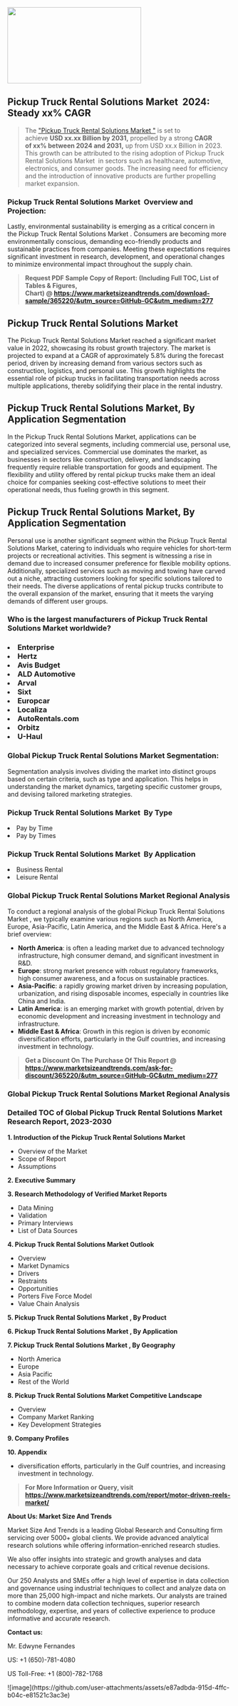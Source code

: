 <p><img class="alignnone size-medium wp-image-20088" src="https://ffe5etoiles.com/wp-content/uploads/2024/12/MST1-300x171.png" alt="" width="300" height="171" /></p><h2 id="ember46" class="ember-view reader-text-block__heading-2">Pickup Truck Rental Solutions Market &nbsp;2024: Steady&nbsp;xx% CAGR</h2><blockquote id="ember47" class="ember-view reader-text-block__blockquote">The&nbsp;<a class="app-aware-link " href="https://www.marketsizeandtrends.com/download-sample/365220/&utm_source=GitHub-GC&utm_medium=277" target="_blank" data-test-app-aware-link="">"Pickup Truck Rental Solutions Market "</a>&nbsp;is set to achieve&nbsp;<strong>USD&nbsp;xx.xx&nbsp;Billion by 2031,</strong>&nbsp;propelled by a strong&nbsp;<strong>CAGR of&nbsp;xx% between 2024 and 2031,</strong>&nbsp;up from USD xx.x Billion in 2023. This growth can be attributed to the rising adoption of&nbsp;Pickup Truck Rental Solutions Market &nbsp;in sectors such as healthcare, automotive, electronics, and consumer goods. The increasing need for efficiency and the introduction of innovative products are further propelling market expansion.</blockquote><h3 id="ember48" class="ember-view reader-text-block__heading-3">Pickup Truck Rental Solutions Market &nbsp;Overview and Projection:</h3><p id="ember49" class="ember-view reader-text-block__paragraph">Lastly, environmental sustainability is emerging as a critical concern in the&nbsp;Pickup Truck Rental Solutions Market . Consumers are becoming more environmentally conscious, demanding eco-friendly products and sustainable practices from companies. Meeting these expectations requires significant investment in research, development, and operational changes to minimize environmental impact throughout the supply chain.</p><blockquote id="ember50" class="ember-view reader-text-block__blockquote"><strong>Request PDF Sample Copy of Report: (Including Full TOC, List of Tables &amp; Figures, Chart)&nbsp;@&nbsp;<strong><a href="https://www.marketsizeandtrends.com/download-sample/365220/&utm_source=GitHub-GC&utm_medium=277" target="_blank">https://www.marketsizeandtrends.com/download-sample/365220/&utm_source=GitHub-GC&utm_medium=277</a></strong></strong></blockquote><h3 class=""> <h2>Pickup Truck Rental Solutions Market</h2><p>The Pickup Truck Rental Solutions Market reached a significant market value in 2022, showcasing its robust growth trajectory. The market is projected to expand at a CAGR of approximately 5.8% during the forecast period, driven by increasing demand from various sectors such as construction, logistics, and personal use. This growth highlights the essential role of pickup trucks in facilitating transportation needs across multiple applications, thereby solidifying their place in the rental industry.</p><h2>Pickup Truck Rental Solutions Market, By Application Segmentation</h2><p>In the Pickup Truck Rental Solutions Market, applications can be categorized into several segments, including commercial use, personal use, and specialized services. Commercial use dominates the market, as businesses in sectors like construction, delivery, and landscaping frequently require reliable transportation for goods and equipment. The flexibility and utility offered by rental pickup trucks make them an ideal choice for companies seeking cost-effective solutions to meet their operational needs, thus fueling growth in this segment.</p><h2>Pickup Truck Rental Solutions Market, By Application Segmentation</h2><p>Personal use is another significant segment within the Pickup Truck Rental Solutions Market, catering to individuals who require vehicles for short-term projects or recreational activities. This segment is witnessing a rise in demand due to increased consumer preference for flexible mobility options. Additionally, specialized services such as moving and towing have carved out a niche, attracting customers looking for specific solutions tailored to their needs. The diverse applications of rental pickup trucks contribute to the overall expansion of the market, ensuring that it meets the varying demands of different user groups.</p></h3><h3 id="" class="">Who is the largest manufacturers of&nbsp;Pickup Truck Rental Solutions Market  worldwide?</h3><h3 class=""></Li><Li>Enterprise</Li><Li> Hertz</Li><Li> Avis Budget</Li><Li> ALD Automotive</Li><Li> Arval</Li><Li> Sixt</Li><Li> Europcar</Li><Li> Localiza</Li><Li> AutoRentals.com</Li><Li> Orbitz</Li><Li> U-Haul</h3><h3 id="ember53" class="ember-view reader-text-block__heading-3">Global&nbsp;Pickup Truck Rental Solutions Market  Segmentation:</h3><p id="ember54" class="ember-view reader-text-block__paragraph">Segmentation analysis involves dividing the market into distinct groups based on certain criteria, such as type and application. This helps in understanding the market dynamics, targeting specific customer groups, and devising tailored marketing strategies.</p><h3 id="" class="">Pickup Truck Rental Solutions Market &nbsp;By Type</h3><p></Li><Li>Pay by Time</Li><Li> Pay by Times</p><h3 id="" class="">Pickup Truck Rental Solutions Market &nbsp;By Application</h3><p class=""></Li><Li>Business Rental</Li><Li> Leisure Rental</p><h3 id="ember62" class="ember-view reader-text-block__heading-3">Global Pickup Truck Rental Solutions Market  Regional Analysis</h3><p id="ember63" class="ember-view reader-text-block__paragraph">To conduct a regional analysis of the global Pickup Truck Rental Solutions Market , we typically examine various regions such as North America, Europe, Asia-Pacific, Latin America, and the Middle East &amp; Africa. Here's a brief overview:</p><ul><li><strong>North America</strong>: is often a leading market due to advanced technology infrastructure, high consumer demand, and significant investment in R&amp;D.</li><li><strong>Europe</strong>: strong market presence with robust regulatory frameworks, high consumer awareness, and a focus on sustainable practices.</li><li><strong>Asia-Pacific</strong>: a rapidly growing market driven by increasing population, urbanization, and rising disposable incomes, especially in countries like China and India.</li><li><strong>Latin America</strong>: is an emerging market with growth potential, driven by economic development and increasing investment in technology and infrastructure.</li><li><strong>Middle East &amp; Africa</strong>: Growth in this region is driven by economic diversification efforts, particularly in the Gulf countries, and increasing investment in technology.</li></ul><blockquote id="ember61" class="ember-view reader-text-block__blockquote"><strong>Get a Discount On The Purchase Of This Report @ <strong><a href="https://html-cleaner.com/" target="">https://www.marketsizeandtrends.com/ask-for-discount/365220/&utm_source=GitHub-GC&utm_medium=277</a></strong></strong></blockquote><h3 id="ember62" class="ember-view reader-text-block__heading-3">Global Pickup Truck Rental Solutions Market  Regional Analysis</h3><h3 id="" class="">Detailed TOC of Global Pickup Truck Rental Solutions Market  Research Report, 2023-2030</h3><p id="" class=""><strong>1. Introduction of the Pickup Truck Rental Solutions Market </strong></p><ul><li>Overview of the Market</li><li>Scope of Report</li><li>Assumptions</li></ul><p id="" class=""><strong>2. Executive Summary</strong></p><p id="" class=""><strong>3. Research Methodology of Verified Market Reports</strong></p><ul><li>Data Mining</li><li>Validation</li><li>Primary Interviews</li><li>List of Data Sources</li></ul><p id="" class=""><strong>4. Pickup Truck Rental Solutions Market  Outlook</strong></p><ul><li>Overview</li><li>Market Dynamics</li><li>Drivers</li><li>Restraints</li><li>Opportunities</li><li>Porters Five Force Model</li><li>Value Chain Analysis</li></ul><p id="" class=""><strong>5. Pickup Truck Rental Solutions Market , By Product</strong></p><p id="" class=""><strong>6. Pickup Truck Rental Solutions Market , By Application</strong></p><p id="" class=""><strong>7. Pickup Truck Rental Solutions Market , By Geography</strong></p><ul><li>North America</li><li>Europe</li><li>Asia Pacific</li><li>Rest of the World</li></ul><p id="" class=""><strong>8. Pickup Truck Rental Solutions Market  Competitive Landscape</strong></p><ul><li>Overview</li><li>Company Market Ranking</li><li>Key Development Strategies</li></ul><p id="" class=""><strong>9. Company Profiles</strong></p><p id="" class=""><strong>10. Appendix</strong></p><ul><li>diversification efforts, particularly in the Gulf countries, and increasing investment in technology.</li></ul><blockquote id="ember65" class="ember-view reader-text-block__blockquote"><strong>For More Information or Query, visit <strong><strong><a href="https://html-cleaner.com/" target="">https://www.marketsizeandtrends.com/report/motor-driven-reels-market/</a></strong></strong></strong></blockquote><p id="" class=""><strong>About Us: Market Size And Trends</strong></p><p id="" class="">Market Size And Trends is a leading Global Research and Consulting firm servicing over 5000+ global clients. We provide advanced analytical research solutions while offering information-enriched research studies.</p><p id="" class="">We also offer insights into strategic and growth analyses and data necessary to achieve corporate goals and critical revenue decisions.</p><p id="" class="">Our 250 Analysts and SMEs offer a high level of expertise in data collection and governance using industrial techniques to collect and analyze data on more than 25,000 high-impact and niche markets. Our analysts are trained to combine modern data collection techniques, superior research methodology, expertise, and years of collective experience to produce informative and accurate research.</p><p id="" class=""><strong>Contact us:</strong></p><p id="" class="">Mr. Edwyne Fernandes</p><p id="" class="">US: +1 (650)-781-4080</p><p id="" class="">US Toll-Free: +1 (800)-782-1768</p>
![image](https://github.com/user-attachments/assets/e87adbda-915d-4ffc-b04c-e81521c3ac3e)
